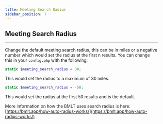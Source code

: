 ```yaml
---
title: Meeting Search Radius
sidebar_position: 7
---
```


## Meeting Search Radius

---


Change the default meeting search radius, this can be in miles or a negative number which would set the radius at the first n results. You can change this in your `config.php` with the following:

```php
static $meeting_search_radius = 30;
```
This would set the radius to a maximum of 30 miles.

```php
static $meeting_search_radius = -50;
```
This would set the radius at the first 50 results and is the default.

More information on how the BMLT uses search radius is here: [https://bmlt.app/how-auto-radius-works/](https://bmlt.app/how-auto-radius-works/)
